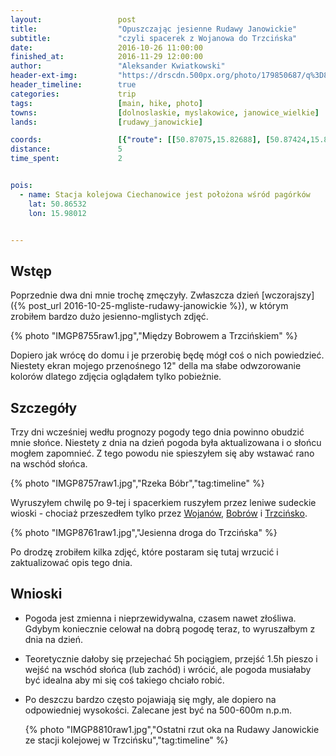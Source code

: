 ```yaml
---
layout:                 post
title:                  "Opuszczając jesienne Rudawy Janowickie"
subtitle:               "czyli spacerek z Wojanowa do Trzcińska"
date:                   2016-10-26 11:00:00
finished_at:            2016-11-29 12:00:00
author:                 "Aleksander Kwiatkowski"
header-ext-img:         "https://drscdn.500px.org/photo/179850687/q%3D80_m%3D2000/ca08afce204a325664e62f4ab92e19eb"
header_timeline:        true
categories:             trip
tags:                   [main, hike, photo]
towns:                  [dolnoslaskie, myslakowice, janowice_wielkie]
lands:                  [rudawy_janowickie]

coords:                 [{"route": [[50.87075,15.82688], [50.87424,15.83598], [50.87571,15.84701], [50.87511,15.84752], [50.88275,15.85752], [50.88199,15.86434], [50.87806,15.87065], [50.87942,15.87001], [50.88258,15.87327]], "type": "hike"}]
distance:               5
time_spent:             2


pois:
  - name: Stacja kolejowa Ciechanowice jest położona wśród pagórków
    lat: 50.86532
    lon: 15.98012


---
```


[wiki-wojanow]: https://pl.wikipedia.org/wiki/Wojan%C3%B3w
[wiki-trzcinsko]: https://pl.wikipedia.org/wiki/Trzci%C5%84sko
[wiki-bobrow]: https://pl.wikipedia.org/wiki/Bobr%C3%B3w_(powiat_jeleniog%C3%B3rski)

Wstęp
-----

Poprzednie dwa dni mnie trochę zmęczyły. Zwłaszcza
dzień [wczorajszy]({% post_url 2016-10-25-mgliste-rudawy-janowickie %}),
w którym zrobiłem bardzo dużo jesienno-mglistych zdjęć.

{% photo "IMGP8755raw1.jpg","Między Bobrowem a Trzcińskiem" %}

Dopiero jak wrócę do domu i je przerobię będę mógł coś o nich powiedzieć.
Niestety ekran mojego przenośnego 12" della ma słabe odwzorowanie kolorów
dlatego zdjęcia oglądałem tylko pobieżnie.

Szczegóły
---------

Trzy dni wcześniej wedłu prognozy pogody tego dnia powinno obudzić mnie
słońce. Niestety z dnia na dzień pogoda była aktualizowana i o słońcu mogłem
zapomnieć. Z tego powodu nie spieszyłem się aby wstawać rano na wschód słońca.

{% photo "IMGP8757raw1.jpg","Rzeka Bóbr","tag:timeline" %}

Wyruszyłem chwilę po 9-tej i spacerkiem ruszyłem przez leniwe sudeckie
wioski - chociaż przeszedłem tylko przez
[Wojanów][wiki-wojanow], [Bobrów][wiki-bobrow] i [Trzcińsko][wiki-trzcinsko].

{% photo "IMGP8761raw1.jpg","Jesienna droga do Trzcińska" %}

Po drodzę zrobiłem kilka zdjęć, które postaram się tutaj wrzucić i zaktualizować
opis tego dnia.

Wnioski
-------

* Pogoda jest zmienna i nieprzewidywalna, czasem nawet złośliwa. Gdybym koniecznie
  celował na dobrą pogodę teraz, to wyruszałbym z dnia na dzień.
* Teoretycznie dałoby się przejechać 5h pociągiem, przejść 1.5h pieszo i wejść
  na wschód słońca (lub zachód) i wrócić, ale pogoda musiałaby być idealna
  aby mi się coś takiego chciało robić.
* Po deszczu bardzo często pojawiają się mgły, ale dopiero na odpowiedniej wysokości.
  Zalecane jest być na 500-600m n.p.m.

  {% photo "IMGP8810raw1.jpg","Ostatni rzut oka na Rudawy Janowickie ze stacji kolejowej w Trzcińsku","tag:timeline" %}
